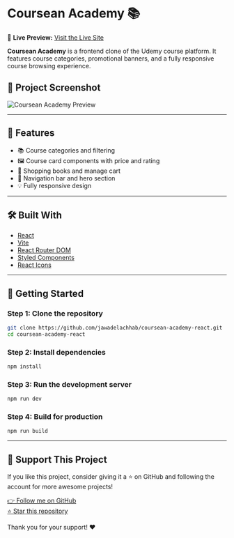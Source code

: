 
# Coursean Academy 📚

🔗 **Live Preview:** [Visit the Live Site](https://courseanacademy.vercel.app/)


**Coursean Academy** is a frontend clone of the Udemy course platform. It features course categories, promotional banners, and a fully responsive course browsing experience.

## 📸 Project Screenshot

![Coursean Academy Preview](./public/coursean-academy.png)

---

## 🚀 Features

- 📚 Course categories and filtering  
- 🖼️ Course card components with price and rating  
- 🛒 Shopping books and manage cart  
- 🧭 Navigation bar and hero section  
- 💡 Fully responsive design  

---

## 🛠️ Built With

- [React](https://react.dev/) 
- [Vite](https://vitejs.dev/)
- [React Router DOM](https://reactrouter.com/)
- [Styled Components](https://styled-components.com/)    
- [React Icons](https://react-icons.github.io/react-icons/)  

---

## 🧪 Getting Started

### Step 1: Clone the repository
```bash
git clone https://github.com/jawadelachhab/coursean-academy-react.git
cd coursean-academy-react
```

### Step 2: Install dependencies
```bash
npm install
```

### Step 3: Run the development server
```bash
npm run dev
```

### Step 4: Build for production
```bash
npm run build
```

---

## 🙌 Support This Project

If you like this project, consider giving it a ⭐ on GitHub and following the account for more awesome projects!

[👉 Follow me on GitHub](https://github.com/jawadelachhab)  
[⭐ Star this repository](https://github.com/jawadelachhab/coursean-academy-react)

Thank you for your support! ❤️
